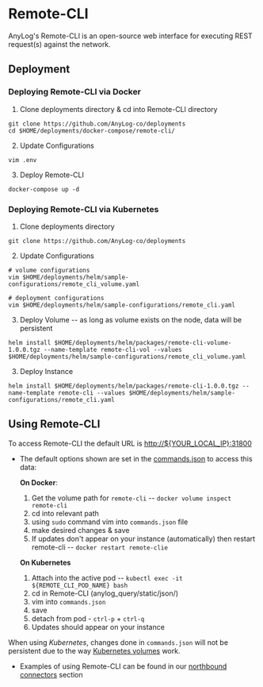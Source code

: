 # Remote-CLI
AnyLog's Remote-CLI is an open-source web interface for executing REST request(s) against the network. 

## Deployment
### Deploying Remote-CLI via Docker
1. Clone deployments directory & cd into Remote-CLI directory
```shell
git clone https://github.com/AnyLog-co/deployments
cd $HOME/deployments/docker-compose/remote-cli/
```
2. Update Configurations
```shell
vim .env
```
3. Deploy Remote-CLI 
```shell
docker-compose up -d
``` 

### Deploying Remote-CLI via Kubernetes
1. Clone deployments directory
```shell
git clone https://github.com/AnyLog-co/deployments
```

2. Update Configurations
```shell
# volume configurations
vim $HOME/deployments/helm/sample-configurations/remote_cli_volume.yaml

# deployment configurations 
vim $HOME/deployments/helm/sample-configurations/remote_cli.yaml
```

3. Deploy Volume -- as long as volume exists on the node, data will be persistent
```shell
helm install $HOME/deployments/helm/packages/remote-cli-volume-1.0.0.tgz --name-template remote-cli-vol --values $HOME/deployments/helm/sample-configurations/remote_cli_volume.yaml
```

3. Deploy Instance
```shell
helm install $HOME/deployments/helm/packages/remote-cli-1.0.0.tgz --name-template remote-cli --values $HOME/deployments/helm/sample-configurations/remote_cli.yaml
```

## Using Remote-CLI
To access Remote-CLI the default URL is [http://${YOUR_LOCAL_IP}:31800]()

* The default options shown are set in the [commands.json]() to access this data: 
  
    **On Docker**: 
  1. Get the volume path for `remote-cli` -- `docker volume inspect remote-cli`
  2. cd into relevant path 
  3. using `sudo` command vim into `commands.json` file 
  4. make desired changes & save
  5. If updates don't appear on your instance (automatically) then restart remote-cli -- `docker restart remote-clie` 

    **On Kubernetes**
  1. Attach into the active pod -- `kubectl exec -it ${REMOTE_CLI_POD_NAME} bash`
  2. cd in Remote-CLI (anylog_query/static/json/)
  3. vim into `commands.json`
  4. save 
  5. detach from pod - `ctrl-p` + `ctrl-q` 
  6. Updates should appear on your instance 

  
When using _Kubernetes_, changes done in `commands.json` will not be persistent due to the way [Kubernetes volumes](../Networking%20&%20Security/kubernetes_volumes.md) 
work. 

* Examples of using Remote-CLI can be found in our [northbound connectors](../../northbound%20connectors/remote_cli.md) section